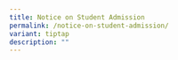 ```yaml
---
title: Notice on Student Admission
permalink: /notice-on-student-admission/
variant: tiptap
description: ""
---
```

